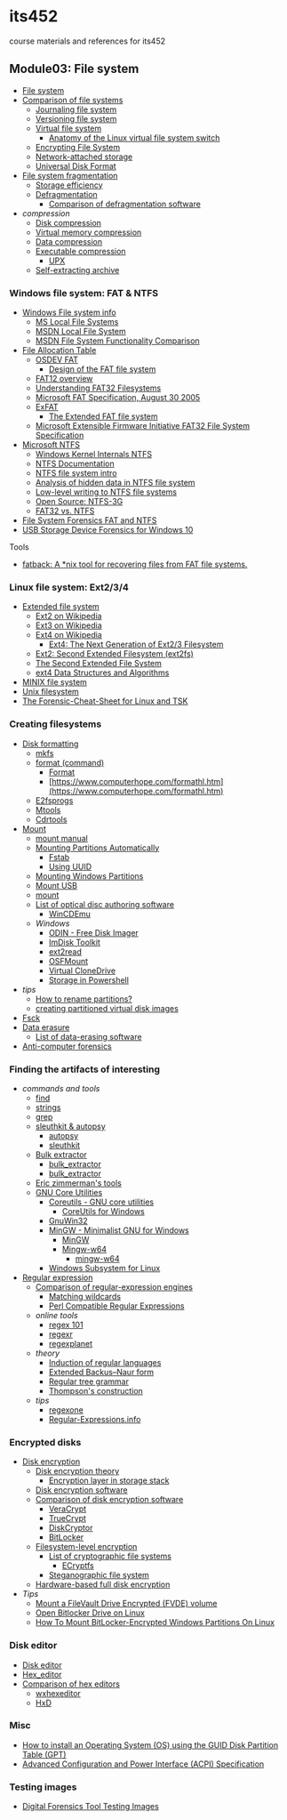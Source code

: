 # its452
course materials and references for its452

## Module03: File system
* [File system](https://en.wikipedia.org/wiki/File_system)
* [Comparison of file systems](https://en.wikipedia.org/wiki/Comparison_of_file_systems)
  * [Journaling file system](https://en.wikipedia.org/wiki/Journaling_file_system)
  * [Versioning file system](https://en.wikipedia.org/wiki/Versioning_file_system)
  * [Virtual file system](https://en.wikipedia.org/wiki/Virtual_file_system)
    * [Anatomy of the Linux virtual file system switch](https://developer.ibm.com/tutorials/l-virtual-filesystem-switch/)
  * [Encrypting File System](https://en.wikipedia.org/wiki/Encrypting_File_System)
  * [Network-attached storage](https://en.wikipedia.org/wiki/Network-attached_storage)
  * [Universal Disk Format](https://en.wikipedia.org/wiki/Universal_Disk_Format)
* [File system fragmentation](https://en.wikipedia.org/wiki/File_system_fragmentation)
  * [Storage efficiency](https://en.wikipedia.org/wiki/Storage_efficiency)
  * [Defragmentation](https://en.wikipedia.org/wiki/Defragmentation)
    * [Comparison of defragmentation software](https://en.wikipedia.org/wiki/Comparison_of_defragmentation_software)
* _compression_
  * [Disk compression](https://en.wikipedia.org/wiki/Disk_compression)
  * [Virtual memory compression](https://en.wikipedia.org/wiki/Virtual_memory_compression)
  * [Data compression](https://en.wikipedia.org/wiki/Data_compression)
  * [Executable compression](https://en.wikipedia.org/wiki/Executable_compression)
    * [UPX](https://en.wikipedia.org/wiki/UPX)
  * [Self-extracting archive](https://en.wikipedia.org/wiki/Self-extracting_archive)

### Windows file system: FAT & NTFS
* [Windows File system info](https://www.ntfs.com/index.html)
  * [MS Local File Systems](https://docs.microsoft.com/en-us/previous-versions/windows/desktop/legacy/aa364407\(v%3Dvs.85\))
  * [MSDN Local File System](https://docs.microsoft.com/en-us/windows/win32/fileio/file-systems)
  * [MSDN File System Functionality Comparison](https://docs.microsoft.com/en-us/windows/win32/fileio/filesystem-functionality-comparison)
* [File Allocation Table](https://en.wikipedia.org/wiki/File_Allocation_Table)
  * [OSDEV FAT](https://wiki.osdev.org/FAT)
    * [Design of the FAT file system](https://en.wikipedia.org/wiki/Design_of_the_FAT_file_system)
  * [FAT12 overview](./refs/FAT12overview.pdf)
  * [Understanding FAT32 Filesystems](https://www.pjrc.com/tech/8051/ide/fat32.html)
  * [Microsoft FAT Specification, August 30 2005](../../labs/lab03/refs/MicrosoftFATSpecification2005.pdf)
  * [ExFAT](https://en.wikipedia.org/wiki/ExFAT)
    * [The Extended FAT file system](./refs/TheExtendedFATfilesystem.pdf)
  * [Microsoft Extensible Firmware Initiative FAT32 File System Specification](../../labs/lab03/refs/msfat32filesystemspecification2000.pdf)
* [Microsoft NTFS](https://en.wikipedia.org/wiki/NTFS)
  * [Windows Kernel Internals NTFS](./refs/NTFS.pdf)
  * [NTFS Documentation](./ref/NTFSDocumentation.pdf)
  * [NTFS file system intro](./ref/ntfsfilesystemintro.pdf)
  * [Analysis of hidden data in NTFS file system](./ref/ntfshiddendataanalysis.pdf)
  * [Low-level writing to NTFS file systems](./refs/p05report.pdf)
  * [Open Source: NTFS-3G](https://www.tuxera.com/community/open-source-ntfs-3g/)
  * [FAT32 vs. NTFS ](./refs/fat32vsntfs.pdf)
* [File System Forensics FAT and NTFS](./refs/FileSystemForensicsFATandNTFS.pdf)
* [USB Storage Device Forensics for Windows 10](refs/Arshadetal2017JournalofForensicSciences.pdf)

Tools
* [fatback: A *nix tool for recovering files from FAT file systems.](https://github.com/gaul/fatback)


### Linux file system: Ext2/3/4
* [Extended file system](https://en.wikipedia.org/wiki/Extended_file_system)
  * [Ext2 on Wikipedia](https://en.wikipedia.org/wiki/Ext2)
  * [Ext3 on Wikipedia](https://en.wikipedia.org/wiki/Ext3)
  * [Ext4 on Wikipedia](https://en.wikipedia.org/wiki/Ext4)
    * [Ext4: The Next Generation of Ext2/3 Filesystem](./refs/caom.pdf)
  * [Ext2: Second Extended Filesystem (ext2fs) ](https://wiki.osdev.org/Ext2)
  * [The Second Extended File System](https://www.nongnu.org/ext2-doc/ext2.html)
  * [ext4 Data Structures and Algorithms](https://www.kernel.org/doc/html/latest/filesystems/ext4/index.html)
* [MINIX file system](https://en.wikipedia.org/wiki/MINIX_file_system)
* [Unix filesystem](https://en.wikipedia.org/wiki/Unix_filesystem)
* [The Forensic-Cheat-Sheet for Linux and TSK](./refs/forensiccheatsheetForLinuxAndTSK.pdf)

### Creating filesystems
* [Disk formatting](https://en.wikipedia.org/wiki/Disk_formatting)
  * [mkfs](https://en.wikipedia.org/wiki/Mkfs)
  * [format (command)](https://en.wikipedia.org/wiki/Format_(command))
    * [Format](https://docs.microsoft.com/en-us/windows-server/administration/windows-commands/format)
    * [https://www.computerhope.com/formathl.htm](https://www.computerhope.com/formathl.htm)
  * [E2fsprogs](https://en.wikipedia.org/wiki/E2fsprogs)
  * [Mtools](https://en.wikipedia.org/wiki/Mtools)
  * [Cdrtools](https://en.wikipedia.org/wiki/Cdrtools)
* [Mount](https://help.ubuntu.com/community/Mount)
  * [mount manual](http://manpages.ubuntu.com/manpages/focal/man8/mount.8.html)
  * [Mounting Partitions Automatically](https://help.ubuntu.com/community/AutomaticallyMountPartitions)
    * [Fstab](https://help.ubuntu.com/community/Fstab)
    * [Using UUID](https://help.ubuntu.com/community/UsingUUID)
  * [Mounting Windows Partitions](https://help.ubuntu.com/community/MountingWindowsPartitions)
  * [Mount USB](https://help.ubuntu.com/community/Mount/USB)
  * [mount](https://en.wikipedia.org/wiki/Mount_(Unix)mount)
  * [List of optical disc authoring software](https://en.wikipedia.org/wiki/List_of_optical_disc_authoring_software)
    * [WinCDEmu](https://wincdemu.sysprogs.org/)
  * _Windows_
    * [ODIN - Free Disk Imager](http://odin-win.sourceforge.net/)
    * [ImDisk Toolkit](https://sourceforge.net/projects/imdisk-toolkit/)
    * [ext2read](https://github.com/mregmi/ext2read)
    * [OSFMount](https://www.osforensics.com/tools/mount-disk-images.html)
    * [Virtual CloneDrive](https://www.elby.ch/en/products/vcd.html)
    * [Storage in Powershell](https://docs.microsoft.com/en-us/powershell/module/storage)
* _tips_
  * [How to rename partitions?](https://askubuntu.com/questions/276911/how-to-rename-partitions)
  * [creating partitioned virtual disk images](https://adayinthelifeof.nl/2011/10/11/creating-partitioned-virtual-disk-images/)
* [Fsck](https://en.wikipedia.org/wiki/Fsck)
* [Data erasure](https://en.wikipedia.org/wiki/Data_erasure)
  * [List of data-erasing software](https://en.wikipedia.org/wiki/List_of_data-erasing_software)
* [Anti-computer forensics](https://en.wikipedia.org/wiki/Anti-computer_forensics)

### Finding the artifacts of interesting
* _commands and tools_
  * [find](https://en.wikipedia.org/wiki/Find_(Unix))
  * [strings](https://en.wikipedia.org/wiki/Strings_(Unix))
  * [grep](https://en.wikipedia.org/wiki/Grep)
  * [sleuthkit & autopsy](https://www.sleuthkit.org/)
    * [autopsy](http://sleuthkit.org/autopsy/docs/user-docs/)
    * [sleuthkit](http://wiki.sleuthkit.org/index.php?title=Help_Documents)
  * [Bulk extractor](https://forensicswiki.xyz/wiki/index.php?title=Bulk_extractor)
    * [bulk_extractor](https://github.com/simsong/bulk_extractor)
    * [bulk_extractor](http://downloads.digitalcorpora.org/downloads/bulk_extractor/)
  * [Eric zimmerman's tools](https://ericzimmerman.github.io/)
  * [GNU Core Utilities](https://en.wikipedia.org/wiki/GNU_Core_Utilities)
    * [Coreutils - GNU core utilities](https://www.gnu.org/software/coreutils/)
      * [CoreUtils for Windows](http://gnuwin32.sourceforge.net/packages/coreutils.htm)
    * [GnuWin32](https://en.wikipedia.org/wiki/GnuWin32)
    * [MinGW - Minimalist GNU for Windows](https://en.wikipedia.org/wiki/MinGW)
      * [MinGW](http://mingw.org/)
      * [Mingw-w64](https://en.wikipedia.org/wiki/Mingw-w64)
        * [mingw-w64](http://mingw-w64.org/)
    * [Windows Subsystem for Linux](https://en.wikipedia.org/wiki/Windows_Subsystem_for_Linux)
* [Regular expression](https://en.wikipedia.org/wiki/Regular_expression)
  * [Comparison of regular-expression engines](https://en.wikipedia.org/wiki/Comparison_of_regular-expression_engines)
    * [Matching wildcards](https://en.wikipedia.org/wiki/Matching_wildcards)
    * [Perl Compatible Regular Expressions](https://en.wikipedia.org/wiki/Perl_Compatible_Regular_Expressions)
  * _online tools_
    * [regex 101](https://regex101.com/)
    * [regexr](https://regexr.com/)
    * [regexplanet](https://www.regexplanet.com/)
  * _theory_
    * [Induction of regular languages](https://en.wikipedia.org/wiki/Induction_of_regular_languages)
    * [Extended Backus–Naur form](https://en.wikipedia.org/wiki/Extended_Backus%E2%80%93Naur_form)
    * [Regular tree grammar](https://en.wikipedia.org/wiki/Regular_tree_grammar)
    * [Thompson's construction](https://en.wikipedia.org/wiki/Thompson%27s_construction)
  * _tips_
    * [regexone](https://regexone.com/)
    * [Regular-Expressions.info](https://www.regular-expressions.info/)

### Encrypted disks
* [Disk encryption](https://en.wikipedia.org/wiki/Disk_encryption)
  * [Disk encryption theory](https://en.wikipedia.org/wiki/Disk_encryption_theory)
    * [Encryption layer in storage stack](https://en.wikipedia.org/wiki/Encryption_layer_in_storage_stack)
  * [Disk encryption software](https://en.wikipedia.org/wiki/Disk_encryption_software)
  * [Comparison of disk encryption software](https://en.wikipedia.org/wiki/Comparison_of_disk_encryption_software)
    * [VeraCrypt](https://en.wikipedia.org/wiki/VeraCrypt)
    * [TrueCrypt](https://en.wikipedia.org/wiki/TrueCrypt)
    * [DiskCryptor](https://en.wikipedia.org/wiki/DiskCryptor)
    * [BitLocker](https://en.wikipedia.org/wiki/BitLocker)
  * [Filesystem-level encryption](https://en.wikipedia.org/wiki/Filesystem-level_encryption)
    * [List of cryptographic file systems](https://en.wikipedia.org/wiki/List_of_cryptographic_file_systems)
      * [ECryptfs](https://en.wikipedia.org/wiki/ECryptfs)
    * [Steganographic file system](https://en.wikipedia.org/wiki/Steganographic_file_system)
  * [Hardware-based full disk encryption](https://en.wikipedia.org/wiki/Hardware-based_full_disk_encryption)
* _Tips_
  * [Mount a FileVault Drive Encrypted (FVDE) volume](https://github.com/libyal/libfvde/wiki/Mounting)
  * [Open Bitlocker Drive on Linux](https://www.ceos3c.com/open-source/open-bitlocker-drive-linux/)
  * [How To Mount BitLocker-Encrypted Windows Partitions On Linux](https://www.linuxuprising.com/2019/04/how-to-mount-bitlocker-encrypted.html)

### Disk editor
* [Disk editor](https://en.wikipedia.org/wiki/Disk_editor)
* [Hex_editor](https://en.wikipedia.org/wiki/Hex_editor)
* [Comparison of hex editors](https://en.wikipedia.org/wiki/Comparison_of_hex_editors)
  * [wxhexeditor](https://www.wxhexeditor.org/)
  * [HxD](https://en.wikipedia.org/wiki/HxD)

### Misc
* [How to install an Operating System (OS) using the GUID Disk Partition Table (GPT)](./refs/gptwhitepaper11.pdf)
* [Advanced Configuration and Power Interface (ACPI) Specification](./refs/ACPI63finalJan30.pdf)

### Testing images
* [Digital Forensics Tool Testing Images](http://dftt.sourceforge.net/)
